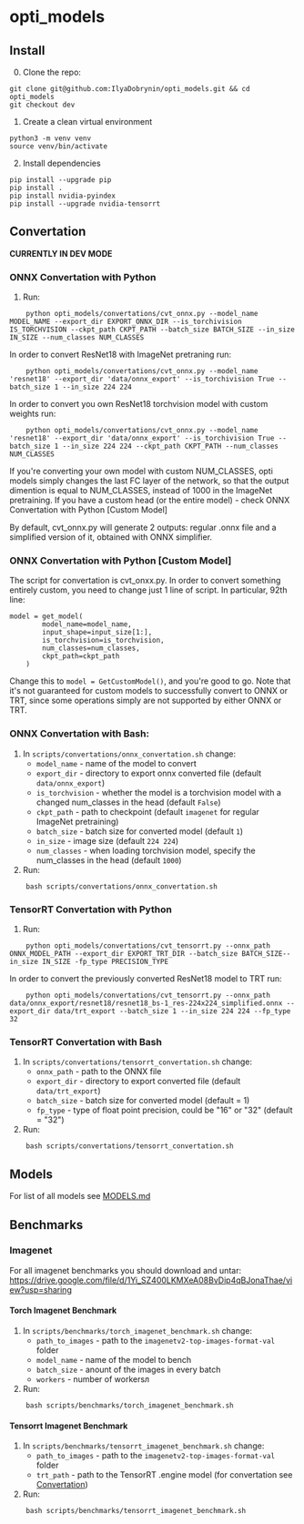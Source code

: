 # opti_models

## Install

0. Clone the repo:
```
git clone git@github.com:IlyaDobrynin/opti_models.git && cd opti_models
git checkout dev
```

1. Create a clean virtual environment 
```
python3 -m venv venv
source venv/bin/activate
```
2. Install dependencies
````
pip install --upgrade pip
pip install .
pip install nvidia-pyindex
pip install --upgrade nvidia-tensorrt
````

## Convertation
**CURRENTLY IN DEV MODE**



### ONNX Convertation with Python

1. Run:
```
    python opti_models/convertations/cvt_onnx.py --model_name MODEL_NAME --export_dir EXPORT_ONNX_DIR --is_torchivision IS_TORCHVISION --ckpt_path CKPT_PATH --batch_size BATCH_SIZE --in_size IN_SIZE --num_classes NUM_CLASSES    
```
In order to convert ResNet18 with ImageNet pretraning run:
```
    python opti_models/convertations/cvt_onnx.py --model_name 'resnet18' --export_dir 'data/onnx_export' --is_torchivision True --batch_size 1 --in_size 224 224
```
In order to convert you own ResNet18 torchvision model with custom weights run:
```
    python opti_models/convertations/cvt_onnx.py --model_name 'resnet18' --export_dir 'data/onnx_export' --is_torchivision True --batch_size 1 --in_size 224 224 --ckpt_path CKPT_PATH --num_classes NUM_CLASSES
```

If you're converting your own model with custom NUM_CLASSES, opti models simply changes the last FC layer of the network, so that the output dimention is equal to NUM_CLASSES, instead of 1000 in the ImageNet pretraining. If you have a custom head (or the entire model) - check ONNX Convertation with Python [Custom Model]

By default, cvt_onnx.py will generate 2 outputs: regular .onnx file and a simplified version of it, obtained with ONNX simplifier. 


### ONNX Convertation with Python [Custom Model]

The script for convertation is cvt_onxx.py. In order to convert something entirely custom, you need to change just 1 line of script. In particular, 92th line:

````
model = get_model(
        model_name=model_name,
        input_shape=input_size[1:],
        is_torchvision=is_torchvision,
        num_classes=num_classes,
        ckpt_path=ckpt_path
    )
````
Change this to `model = GetCustomModel()`, and you're good to go. Note that it's not guaranteed for custom models to successfully convert to ONNX or TRT, since some operations simply are not supported by either ONNX or TRT.   


### ONNX Convertation with Bash:

1. In `scripts/convertations/onnx_convertation.sh` change:
    - `model_name` - name of the model to convert
    - `export_dir` - directory to export onnx converted file (default `data/onnx_export`)
    - `is_torchvision` - whether the model is a torchvision model with a changed num_classes in the head (default `False`)
    - `ckpt_path` - path to checkpoint (default `imagenet` for regular ImageNet pretraining)
    - `batch_size` - batch size for converted model (default `1`) 
    - `in_size` - image size (default `224 224`)
    - `num_classes` - when loading torchvision model, specify the num_classes in the head (default `1000`)
2. Run:
```
    bash scripts/convertations/onnx_convertation.sh
```

### TensorRT Convertation with Python

1. Run:
```
    python opti_models/convertations/cvt_tensorrt.py --onnx_path ONNX_MODEL_PATH --export_dir EXPORT_TRT_DIR --batch_size BATCH_SIZE--in_size IN_SIZE -fp_type PRECISION_TYPE    
```

In order to convert the previously converted ResNet18 model to TRT run:

```
    python opti_models/convertations/cvt_tensorrt.py --onnx_path data/onnx_export/resnet18/resnet18_bs-1_res-224x224_simplified.onnx --export_dir data/trt_export --batch_size 1 --in_size 224 224 --fp_type 32
```
### TensorRT Convertation with Bash

1. In `scripts/convertations/tensorrt_convertation.sh` change:
    - `onnx_path` - path to the ONNX file
    - `export_dir` - directory to export converted file (default `data/trt_export`)
    - `batch_size` - batch size for converted model (default = 1) 
    - `fp_type` - type of float point precision, could be "16" or "32" (default = "32") 
2. Run:
```
    bash scripts/convertations/tensorrt_convertation.sh
```

## Models
For list of all models see [MODELS.md](/opti_models/models/MODELS.md)

## Benchmarks

### Imagenet
For all imagenet benchmarks you should download and untar: https://drive.google.com/file/d/1Yi_SZ400LKMXeA08BvDip4qBJonaThae/view?usp=sharing

#### Torch Imagenet Benchmark
1. In `scripts/benchmarks/torch_imagenet_benchmark.sh` change:
    - `path_to_images` - path to the `imagenetv2-top-images-format-val` folder
    - `model_name` - name of the model to bench
    - `batch_size` - anount of the images in every batch
    - `workers` - number of workersл 
2. Run: 
```
    bash scripts/benchmarks/torch_imagenet_benchmark.sh
```
#### Tensorrt Imagenet Benchmark
1.  In `scripts/benchmarks/tensorrt_imagenet_benchmark.sh` change:
    - `path_to_images` - path to the `imagenetv2-top-images-format-val` folder
    - `trt_path` - path to the TensorRT .engine model (for convertation see [Convertation](#Convertation))
2. Run: 
```
    bash scripts/benchmarks/tensorrt_imagenet_benchmark.sh
```
